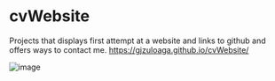 # cvWebsite
Projects that displays first attempt at a website and links to github and offers ways to contact me.
https://gjzuloaga.github.io/cvWebsite/

![image](https://github.com/gjzuloaga/cvWebsite/assets/119768381/5184b893-1858-47fb-b9ef-2ce5e9669543)
